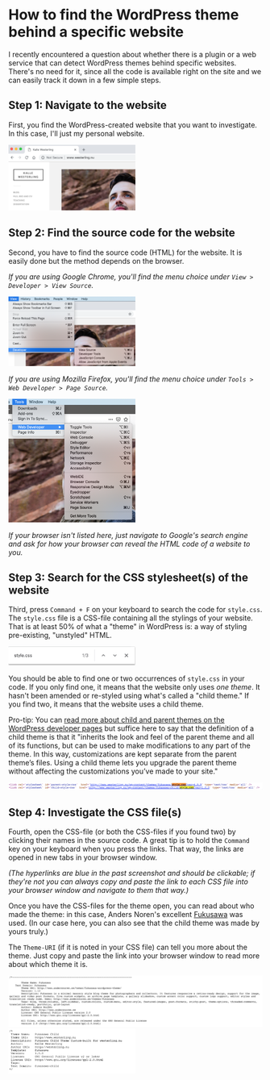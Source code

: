 # How to find the WordPress theme behind a specific website

I recently encountered a question about whether there is a plugin or a web service that can detect WordPress themes behind specific websites. There's no need for it, since all the code is available right on the site and we can easily track it down in a few simple steps.

## Step 1: Navigate to the website

First, you find the WordPress-created website that you want to investigate. In this case, I'll just my personal website.

<img src="https://github.com/kallewesterling/how-to-find-wp-theme/blob/master/screen-01.png" width="50%" />

## Step 2: Find the source code for the website

Second, you have to find the source code (HTML) for the website. It is easily done but the method depends on the browser.

_If you are using Google Chrome, you'll find the menu choice under `View > Developer > View Source`._

<img src="https://github.com/kallewesterling/how-to-find-wp-theme/blob/master/screen-02.png" width="50%" />

_If you are using Mozilla Firefox, you'll find the menu choice under `Tools > Web Developer > Page Source`._

<img src="https://github.com/kallewesterling/how-to-find-wp-theme/blob/master/screen-03.png" width="50%" />

_If your browser isn't listed here, just navigate to Google's search engine and ask for how your browser can reveal the HTML code of a website to you._

## Step 3: Search for the CSS stylesheet(s) of the website

Third, press `Command + F` on your keyboard to search the code for `style.css`. The `style.css` file is a CSS-file containing all the stylings of your website. That is at least 50% of what a "theme" in WordPress is: a way of styling pre-existing, "unstyled" HTML.

<img src="https://github.com/kallewesterling/how-to-find-wp-theme/blob/master/screen-04.png" width="50%" />

You should be able to find one or two occurrences of `style.css` in your code. If you only find one, it means that the website only uses _one theme_. It hasn't been amended or re-styled using what's called a "child theme." If you find two, it means that the website uses a child theme.

Pro-tip: You can [read more about child and parent themes on the WordPress developer pages](https://developer.wordpress.org/themes/advanced-topics/child-themes/) but suffice here to say that the definition of a child theme is that it "inherits the look and feel of the parent theme and all of its functions, but can be used to make modifications to any part of the theme. In this way, customizations are kept separate from the parent theme’s files. Using a child theme lets you upgrade the parent theme without affecting the customizations you’ve made to your site."

<img src="https://github.com/kallewesterling/how-to-find-wp-theme/blob/master/screen-05.png" width="100%" />

## Step 4: Investigate the CSS file(s)

Fourth, open the CSS-file (or both the CSS-files if you found two) by clicking their names in the source code. A great tip is to hold the `Command` key on your keyboard when you press the links. That way, the links are opened in new tabs in your browser window.

_(The hyperlinks are blue in the past screenshot and should be clickable; if they're not you can always copy and paste the link to each CSS file into your browser window and navigate to them that way.)_

Once you have the CSS-files for the theme open, you can read about who made the theme: in this case, Anders Noren's excellent [Fukusawa](https://www.andersnoren.se/teman/fukasawa-wordpress-theme/) was used. (In our case here, you can also see that the child theme was made by yours truly.)

The `Theme-URI` (if it is noted in your CSS file) can tell you more about the theme. Just copy and paste the link into your browser window to read more about which theme it is.

<img src="https://github.com/kallewesterling/how-to-find-wp-theme/blob/master/screen-06.png" width="100%" />

<img src="https://github.com/kallewesterling/how-to-find-wp-theme/blob/master/screen-07.png" width="50%" />
